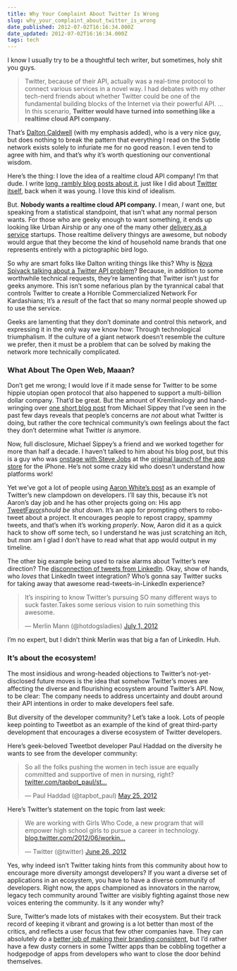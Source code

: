 ```yaml
---
title: Why Your Complaint About Twitter Is Wrong
slug: why_your_complaint_about_twitter_is_wrong
date_published: 2012-07-02T16:16:34.000Z
date_updated: 2012-07-02T16:16:34.000Z
tags: tech
---
```


I know I usually try to be a thoughtful tech writer, but sometimes, holy shit you guys.

> Twitter, because of their API, actually was a real-time protocol to connect various services in a novel way. I had debates with my other tech-nerd friends about whether Twitter could be one of the fundamental building blocks of the Internet via their powerful API. … In this scenario, **Twitter would have turned into something like a realtime cloud API company**.

That’s [Dalton Caldwell](http://daltoncaldwell.com/what-twitter-could-have-been) (with my emphasis added), who is a very nice guy, but does nothing to break the pattern that everything I read on the Svbtle network exists solely to infuriate me for no good reason. I even tend to agree with him, and that’s why it’s worth questioning our conventional wisdom.

Here’s the thing: I love the idea of a realtime cloud API company! I’m that dude. I write [long, rambly blog posts about it](http://dashes.com/anil/2009/07/the-pushbutton-web-realtime-becomes-real.html), just like I did about [Twitter itself](http://dashes.com/anil/2007/02/consider-twitte.html), back when it was young. I love this kind of idealism.

But. **Nobody wants a realtime cloud API company.** I mean, *I* want one, but speaking from a statistical standpoint, that isn’t what any normal person wants. For those who are geeky enough to want something, it ends up looking like Urban Airship or any one of the many other [delivery as a service](http://dashes.com/anil/2010/12/delivery-as-a-service.html) startups. Those realtime delivery thingys are awesome, but nobody would argue that they become the kind of household name brands that one represents entirely with a pictographic bird logo.

So why are smart folks like Dalton writing things like this? Why is [Nova Spivack talking about a Twitter API problem](http://www.novaspivack.com/uncategorized/the-twitter-api-problem)? Because, in addition to some worthwhile technical requests, they’re lamenting that Twitter isn’t just for geeks anymore. This isn’t some nefarious plan by the tyrannical cabal that controls Twitter to create a Horrible Commercialized Network For Kardashians; It’s a *result* of the fact that so many normal people showed up to use the service.

Geeks are lamenting that they don’t dominate and control this network, and expressing it in the only way we know how: Through technological triumphalism. If the culture of a giant network doesn’t resemble the culture we prefer, then it must be a problem that can be solved by making the network more technically complicated.

### What About The Open Web, Maaan?

Don’t get me wrong; I would love if it made sense for Twitter to be some hippie utopian open protocol that also happened to support a multi-billion dollar company. That’d be great. But the amount of Kremlinology and hand-wringing over [one short blog post](https://dev.twitter.com/blog/delivering-consistent-twitter-experience) from Michael Sippey that I’ve seen in the past few days reveals that people’s concerns are *not* about what Twitter is doing, but rather the core technical community’s own feelings about the fact they don’t determine what Twitter *is* anymore.

Now, full disclosure, Michael Sippey’s a friend and we worked together for more than half a decade. I haven’t talked to him about his blog post, but this is a guy who was [onstage with Steve Jobs](http://www.youtube.com/watch?v=LtRunIKuxfw) at the [original launch of the app store](http://www.sippey.com/2011/10/two-minutes-with-steve.html) for the iPhone. He’s not some crazy kid who doesn’t understand how platforms work!

Yet we’ve got a lot of people using [Aaron White’s post](http://restrictionisexpression.com/post/26144987502/im-done-developing-for-twitter) as an example of Twitter’s new clampdown on developers. I’ll say this, because it’s not Aaron’s day job and he has other projects going on: His app [TweetFavor](http://www.tweetfavor.com/)*should be shut down*. It’s an app for prompting others to robo-tweet about a project. It encourages people to repost crappy, spammy tweets, and that’s when it’s working *properly*. Now, Aaron did it as a quick hack to show off some tech, so I understand he was just scratching an itch, but *man* am I glad I don’t have to read what that app would output in my timeline.

The other big example being used to raise alarms about Twitter’s new direction? The [disconnection of tweets from LinkedIn](http://blog.linkedin.com/2012/06/29/sharing-on-linkedin-twitter/). Okay, show of hands, who *loves* that LinkedIn tweet integration? Who’s gonna say Twitter sucks for taking away that awesome read-tweets-in-LinkedIn experience?

> It’s inspiring to know Twitter’s pursuing SO many different ways to suck faster.Takes some serious vision to ruin something this awesome.
> 
> — Merlin Mann (@hotdogsladies) [July 1, 2012](https://twitter.com/hotdogsladies/status/219273425133371393)

I’m no expert, but I didn’t think Merlin was that big a fan of LinkedIn. Huh.

### It’s about the ecosystem!

The most insidious and wrong-headed objections to Twitter’s not-yet-disclosed future moves is the idea that somehow Twitter’s moves are affecting the diverse and flourishing ecosystem around Twitter’s API. Now, to be clear: The company needs to address uncertainty and doubt around their API intentions in order to make developers feel safe.

But diversity of the developer community? Let’s take a look. Lots of people keep pointing to Tweetbot as an example of the kind of great third-party development that encourages a diverse ecosystem of Twitter developers.

Here’s geek-beloved Tweetbot developer Paul Haddad on the diversity he wants to see from the developer community:

> So all the folks pushing the women in tech issue are equally committed and supportive of men in nursing, right? [twitter.com/tapbot_paul/st…](http://t.co/pUBQpQzG)
> 
> — Paul Haddad (@tapbot_paul) [May 25, 2012](https://twitter.com/tapbot_paul/status/206116728932016128)

Here’s Twitter’s statement on the topic from last week:

> We are working with Girls Who Code, a new program that will empower high school girls to pursue a career in technology. [blog.twitter.com/2012/06/workin…](http://t.co/h0zbYNr8)
> 
> — Twitter (@twitter) [June 26, 2012](https://twitter.com/twitter/status/217606003213082624)

Yes, why indeed isn’t Twitter taking hints from this community about how to encourage more diversity amongst developers? If you want a diverse set of applications in an ecosystem, you have to have a diverse community of developers. Right now, the apps championed as innovators in the narrow, legacy tech community around Twitter are visibly fighting against those new voices entering the community. Is it any wonder why?

Sure, Twitter’s made lots of mistakes with their ecosystem. But their track record of keeping it vibrant and growing is a lot better than most of the critics, and reflects a user focus that few other companies have. They can absolutely do a [better job of making their branding consistent](http://bits.blogs.nytimes.com/2012/07/02/for-twitter-owned-apps-and-sites-a-cacophony-of-confusion/), but I’d rather have a few dusty corners in some Twitter apps than be cobbling together a hodgepodge of apps from developers who want to close the door behind themselves.
